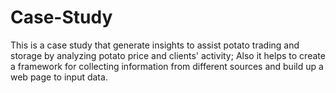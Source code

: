 # Case-Study
This is a case study that generate insights to assist potato trading and storage by analyzing potato price and clients' activity;
Also it helps to create a framework for collecting information from different sources and build up a web page to input data.
